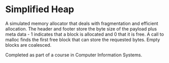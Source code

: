 # Simplified Heap
 A simulated memory allocator that deals with fragmentation and efficient allocation. The header and footer store the byte size of the payload plus meta data - 1 indicates that a block is allocated and 0 that it is free. A call to malloc finds the first free block that can store the requested bytes. Empty blocks are coalesced. 

 Completed as part of a course in Computer Information Systems. 
